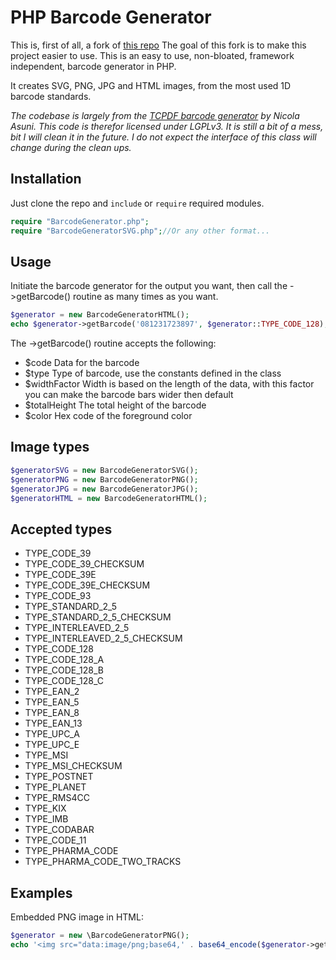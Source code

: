 # PHP Barcode Generator
This is, first of all, a fork of [this repo](https://github.com/violuke/php-barcodes)
The goal of this fork is to make this project easier to use.
This is an easy to use, non-bloated, framework independent, barcode generator in PHP.

It creates SVG, PNG, JPG and HTML images, from the most used 1D barcode standards.

*The codebase is largely from the [TCPDF barcode generator](https://github.com/tecnickcom/TCPDF) by Nicola Asuni. This code is therefor licensed under LGPLv3. It is still a bit of a mess, bit I will clean it in the future. I do not expect the interface of this class will change during the clean ups.*

## Installation
Just clone the repo and `include` or `require` required modules.
```php
require "BarcodeGenerator.php";
require "BarcodeGeneratorSVG.php";//Or any other format...
```
## Usage
Initiate the barcode generator for the output you want, then call the ->getBarcode() routine as many times as you want.

```php
$generator = new BarcodeGeneratorHTML();
echo $generator->getBarcode('081231723897', $generator::TYPE_CODE_128);
```

The ->getBarcode() routine accepts the following:
- $code Data for the barcode
- $type Type of barcode, use the constants defined in the class
- $widthFactor Width is based on the length of the data, with this factor you can make the barcode bars wider then default
- $totalHeight The total height of the barcode
- $color Hex code of the foreground color

## Image types
```php
$generatorSVG = new BarcodeGeneratorSVG();
$generatorPNG = new BarcodeGeneratorPNG();
$generatorJPG = new BarcodeGeneratorJPG();
$generatorHTML = new BarcodeGeneratorHTML();
```

## Accepted types
- TYPE_CODE_39
- TYPE_CODE_39_CHECKSUM
- TYPE_CODE_39E
- TYPE_CODE_39E_CHECKSUM
- TYPE_CODE_93
- TYPE_STANDARD_2_5
- TYPE_STANDARD_2_5_CHECKSUM
- TYPE_INTERLEAVED_2_5
- TYPE_INTERLEAVED_2_5_CHECKSUM
- TYPE_CODE_128
- TYPE_CODE_128_A
- TYPE_CODE_128_B
- TYPE_CODE_128_C
- TYPE_EAN_2
- TYPE_EAN_5
- TYPE_EAN_8
- TYPE_EAN_13
- TYPE_UPC_A
- TYPE_UPC_E
- TYPE_MSI
- TYPE_MSI_CHECKSUM
- TYPE_POSTNET
- TYPE_PLANET
- TYPE_RMS4CC
- TYPE_KIX
- TYPE_IMB
- TYPE_CODABAR
- TYPE_CODE_11
- TYPE_PHARMA_CODE
- TYPE_PHARMA_CODE_TWO_TRACKS

## Examples
Embedded PNG image in HTML:

```php
$generator = new \BarcodeGeneratorPNG();
echo '<img src="data:image/png;base64,' . base64_encode($generator->getBarcode('081231723897', $generator::TYPE_CODE_128)) . '">';
```

